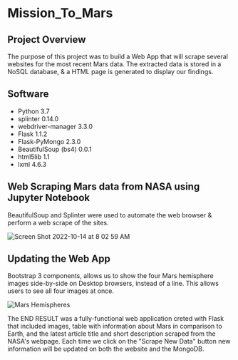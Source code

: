 # Mission_To_Mars

## Project Overview
The purpose of this project was to build a Web App that will scrape several websites for the most recent Mars data. The extracted data is stored in a NoSQL database, & a HTML page is generated to display our findings.

## Software
- Python 3.7
- splinter 0.14.0
- webdriver-manager 3.3.0
- Flask 1.1.2
- Flask-PyMongo 2.3.0
- BeautifulSoup (bs4) 0.0.1
- html5lib 1.1
- lxml 4.6.3

## Web Scraping Mars data from NASA using Jupyter Notebook
BeautifulSoup and Splinter were used to automate the web browser & perform a web scrape of the sites.

![Screen Shot 2022-10-14 at 8 02 59 AM](https://user-images.githubusercontent.com/109354592/195853860-979a15d1-c31a-479b-abde-07f1714f2add.png)

## Updating the Web App
Bootstrap 3 components, allows us to show the four Mars hemisphere images side-by-side on Desktop browsers, instead of a line. This allows users to see all four images at once.

![Mars Hemispheres](https://user-images.githubusercontent.com/109354592/195853141-126e1c85-7c36-44d8-8510-44bdf1006db4.png)

The END RESULT was a fully-functional web application creted with Flask that included images, table with information about Mars in comparison to Earth, and the latest article title and short description scraped from the NASA's webpage. Each time we click on the "Scrape New Data" button new information will be updated on both the website and the MongoDB.
